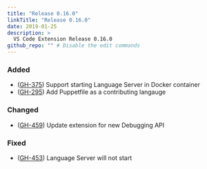 ```yaml
---
title: "Release 0.16.0"
linkTitle: "Release 0.16.0"
date: 2019-01-25
description: >
  VS Code Extension Release 0.16.0
github_repo: "" # Disable the edit commands
---
```


### Added

- ([GH-375](https://github.com/lingua-pupuli/puppet-vscode/issues/375)) Support starting Language Server in Docker container
- ([GH-295](https://github.com/lingua-pupuli/puppet-vscode/issues/295)) Add Puppetfile as a contributing langauge

### Changed

- ([GH-459](https://github.com/lingua-pupuli/puppet-vscode/issues/459)) Update extension for new Debugging API

### Fixed

- ([GH-453](https://github.com/lingua-pupuli/puppet-vscode/issues/453)) Language Server will not start
